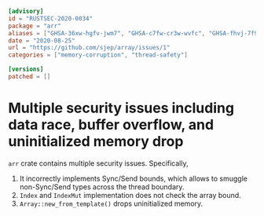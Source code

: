 ```toml
[advisory]
id = "RUSTSEC-2020-0034"
package = "arr"
aliases = ["GHSA-36xw-hgfv-jwm7", "GHSA-c7fw-cr3w-wvfc", "GHSA-fhvj-7f9p-w788", "CVE-2020-35886", "CVE-2020-35887", "CVE-2020-35888"]
date = "2020-08-25"
url = "https://github.com/sjep/array/issues/1"
categories = ["memory-corruption", "thread-safety"]

[versions]
patched = []
```

# Multiple security issues including data race, buffer overflow, and uninitialized memory drop

`arr` crate contains multiple security issues. Specifically,

1. It incorrectly implements Sync/Send bounds, which allows to smuggle non-Sync/Send types across the thread boundary.
2. `Index` and `IndexMut` implementation does not check the array bound.
3. `Array::new_from_template()` drops uninitialized memory.

